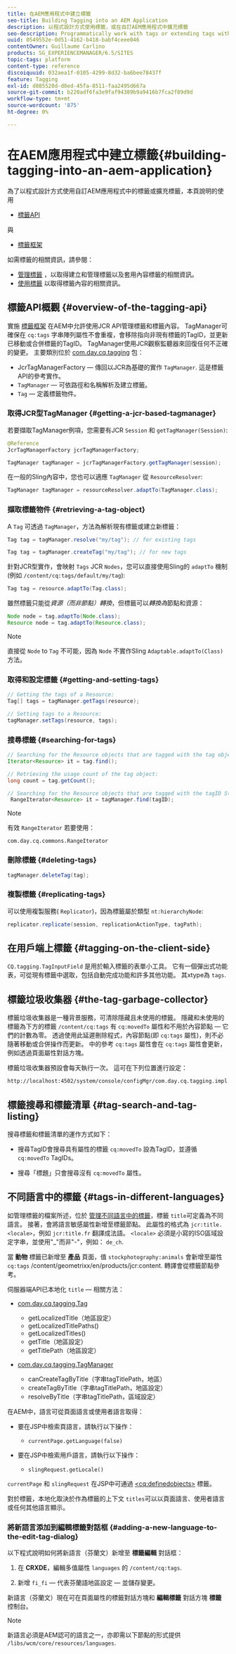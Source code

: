 ```yaml
---
title: 在AEM應用程式中建立標籤
seo-title: Building Tagging into an AEM Application
description: 以程式設計方式使用標籤，或在自訂AEM應用程式中擴充標籤
seo-description: Programmatically work with tags or extending tags within a custom AEM application
uuid: 0549552e-0d51-4162-b418-babf4ceee046
contentOwner: Guillaume Carlino
products: SG_EXPERIENCEMANAGER/6.5/SITES
topic-tags: platform
content-type: reference
discoiquuid: 032aea1f-0105-4299-8d32-ba6bee78437f
feature: Tagging
exl-id: d885520d-d0ed-45fa-8511-faa2495d667a
source-git-commit: b220adf6fa3e9faf94389b9a9416b7fca2f89d9d
workflow-type: tm+mt
source-wordcount: '875'
ht-degree: 0%

---
```


# 在AEM應用程式中建立標籤{#building-tagging-into-an-aem-application}

為了以程式設計方式使用自訂AEM應用程式中的標籤或擴充標籤，本頁說明的使用

* [標籤API](https://helpx.adobe.com/experience-manager/6-5/sites/developing/using/reference-materials/javadoc/com/day/cq/tagging/package-summary.html)

與

* [標籤框架](/help/sites-developing/framework.md)

如需標籤的相關資訊，請參閱：

* [管理標籤](/help/sites-administering/tags.md) ，以取得建立和管理標籤以及套用內容標籤的相關資訊。
* [使用標籤](/help/sites-authoring/tags.md) 以取得標籤內容的相關資訊。

## 標籤API概觀 {#overview-of-the-tagging-api}

實施 [標籤框架](/help/sites-developing/framework.md) 在AEM中允許使用JCR API管理標籤和標籤內容。 TagManager可確保在 `cq:tags` 字串陣列屬性不會重複，會移除指向非現有標籤的TagID，並更新已移動或合併標籤的TagID。 TagManager使用JCR觀察監聽器來回復任何不正確的變更。 主要類別位於 [com.day.cq.tagging](https://helpx.adobe.com/experience-manager/6-5/sites/developing/using/reference-materials/javadoc/index.html?com/day/cq/tagging/package-summary.html) 包：

* JcrTagManagerFactory — 傳回以JCR為基礎的實作 `TagManager`. 這是標籤API的參考實作。
* `TagManager`  — 可依路徑和名稱解析及建立標籤。
* `Tag`  — 定義標籤物件。

### 取得JCR型TagManager {#getting-a-jcr-based-tagmanager}

若要擷取TagManager例項，您需要有JCR `Session` 和 `getTagManager(Session)`:

```java
@Reference
JcrTagManagerFactory jcrTagManagerFactory;

TagManager tagManager = jcrTagManagerFactory.getTagManager(session);
```

在一般的Sling內容中，您也可以適應 `TagManager` 從 `ResourceResolver`:

```java
TagManager tagManager = resourceResolver.adaptTo(TagManager.class);
```

### 擷取標籤物件 {#retrieving-a-tag-object}

A `Tag` 可透過 `TagManager`，方法為解析現有標籤或建立新標籤：

```java
Tag tag = tagManager.resolve("my/tag"); // for existing tags

Tag tag = tagManager.createTag("my/tag"); // for new tags
```

針對JCR型實作，會映射 `Tags` JCR `Nodes`，您可以直接使用Sling的 `adaptTo` 機制(例如 `/content/cq:tags/default/my/tag`):

```java
Tag tag = resource.adaptTo(Tag.class);
```

雖然標籤只能從*資源（而非節點）轉換*，但標籤可以*轉換為*節點和資源：

```java
Node node = tag.adaptTo(Node.class);
Resource node = tag.adaptTo(Resource.class);
```

>[!NOTE]
>
>直接從 `Node` to `Tag` 不可能，因為 `Node` 不實作Sling `Adaptable.adaptTo(Class)` 方法。

### 取得和設定標籤 {#getting-and-setting-tags}

```java
// Getting the tags of a Resource:
Tag[] tags = tagManager.getTags(resource);

// Setting tags to a Resource:
tagManager.setTags(resource, tags);
```

### 搜尋標籤 {#searching-for-tags}

```java
// Searching for the Resource objects that are tagged with the tag object:
Iterator<Resource> it = tag.find();

// Retrieving the usage count of the tag object:
long count = tag.getCount();

// Searching for the Resource objects that are tagged with the tagID String:
 RangeIterator<Resource> it = tagManager.find(tagID);
```

>[!NOTE]
>
>有效 `RangeIterator` 若要使用：
>
>`com.day.cq.commons.RangeIterator`

### 刪除標籤 {#deleting-tags}

```java
tagManager.deleteTag(tag);
```

### 複製標籤 {#replicating-tags}

可以使用複製服務( `Replicator`)，因為標籤屬於類型 `nt:hierarchyNode`:

```java
replicator.replicate(session, replicationActionType, tagPath);
```

## 在用戶端上標籤 {#tagging-on-the-client-side}

`CQ.tagging.TagInputField` 是用於輸入標籤的表單小工具。 它有一個彈出式功能表，可從現有標籤中選取，包括自動完成功能和許多其他功能。 其xtype為 `tags`.

## 標籤垃圾收集器 {#the-tag-garbage-collector}

標籤垃圾收集器是一種背景服務，可清除隱藏且未使用的標籤。 隱藏和未使用的標籤為下方的標籤 `/content/cq:tags` 有 `cq:movedTo` 屬性和不用於內容節點 — 它們的計數為零。 透過使用此延遲刪除程式，內容節點(即 `cq:tags` 屬性)，則不必隨著移動或合併操作而更新。 中的參考 `cq:tags` 屬性會在 `cq:tags` 屬性會更新，例如透過頁面屬性對話方塊。

標籤垃圾收集器預設會每天執行一次。 這可在下列位置進行設定：

```xml
http://localhost:4502/system/console/configMgr/com.day.cq.tagging.impl.TagGarbageCollector
```

## 標籤搜尋和標籤清單 {#tag-search-and-tag-listing}

搜尋標籤和標籤清單的運作方式如下：

* 搜尋TagID會搜尋具有屬性的標籤 `cq:movedTo` 設為TagID，並遵循 `cq:movedTo` TagIDs。

* 搜尋「標題」只會搜尋沒有 `cq:movedTo` 屬性。

## 不同語言中的標籤 {#tags-in-different-languages}

如管理標籤的檔案所述，位於 [管理不同語言中的標籤](/help/sites-administering/tags.md#managing-tags-in-different-languages)，標籤 `title`可定義為不同語言。 接著，會將語言敏感屬性新增至標籤節點。 此屬性的格式為 `jcr:title.<locale>`，例如 `jcr:title.fr` 翻譯成法語。 `<locale>` 必須是小寫的ISO區域設定字串，並使用&quot;_&quot;而非&quot;-&quot;，例如： `de_ch`.

當 **動物** 標籤已新增至 **產品** 頁面，值 `stockphotography:animals` 會新增至屬性 `cq:tags` /content/geometrixx/en/products/jcr:content. 轉譯會從標籤節點參考。

伺服器端API已本地化 `title` — 相關方法：

* [com.day.cq.tagging.Tag](https://helpx.adobe.com/experience-manager/6-5/sites/developing/using/reference-materials/javadoc/index.html?com/day/cq/tagging/Tag.html)

   * getLocalizedTitle（地區設定）
   * getLocalizedTitlePaths()
   * getLocalizedTitles()
   * getTitle（地區設定）
   * getTitlePath（地區設定）

* [com.day.cq.tagging.TagManager](https://helpx.adobe.com/experience-manager/6-5/sites/developing/using/reference-materials/javadoc/index.html?com/day/cq/tagging/TagManager.html)

   * canCreateTagByTitle（字串tagTitlePath，地區）
   * createTagByTitle（字串tagTitlePath，地區設定）
   * resolveByTitle（字串tagTitlePath，區域設定）

在AEM中，語言可從頁面語言或使用者語言取得：

* 要在JSP中檢索頁語言，請執行以下操作：

   * `currentPage.getLanguage(false)`

* 要在JSP中檢索用戶語言，請執行以下操作：

   * `slingRequest.getLocale()`

`currentPage` 和 `slingRequest` 在JSP中可通過 [&lt;cq:definedobjects>](/help/sites-developing/taglib.md) 標籤。

對於標籤，本地化取決於作為標籤的上下文 `titles`可以以頁面語言、使用者語言或任何其他語言顯示。

### 將新語言添加到編輯標籤對話框 {#adding-a-new-language-to-the-edit-tag-dialog}

以下程式說明如何將新語言（芬蘭文）新增至 **標籤編輯** 對話框：

1. 在 **CRXDE**，編輯多值屬性 `languages` 的 `/content/cq:tags`.

1. 新增 `fi_fi`  — 代表芬蘭語地區設定 — 並儲存變更。

新語言（芬蘭文）現在可在頁面屬性的標籤對話方塊和 **編輯標籤** 對話方塊 **標籤** 控制台。

>[!NOTE]
>
>新語言必須是AEM認可的語言之一，亦即需以下節點的形式提供 `/libs/wcm/core/resources/languages`.

